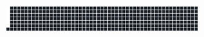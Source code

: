 ![WakaTime Heatmap](https://raw.githubusercontent.com/jkdevcode/wakatime-activity/main/waka-heatmap.svg)
